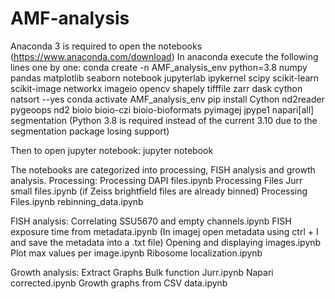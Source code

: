 # AMF-analysis
Anaconda 3 is required to open the notebooks (https://www.anaconda.com/download)
In anaconda execute the following lines one by one:
conda create -n AMF_analysis_env python=3.8 numpy pandas matplotlib seaborn notebook jupyterlab ipykernel scipy scikit-learn scikit-image networkx imageio opencv shapely tifffile zarr dask cython natsort --yes
conda activate AMF_analysis_env
pip install Cython nd2reader pygeoops nd2 bioio bioio-czi bioio-bioformats pyimagej jpype1 napari[all] segmentation
(Python 3.8 is required instead of the current 3.10 due to the segmentation package losing support)

Then to open jupyter notebook: jupyter notebook

The notebooks are categorized into processing, FISH analysis and growth analysis. 
Processing:
Processing DAPI files.ipynb
Processing Files Jurr small files.ipynb (if Zeiss brightfield files are already binned)
Processing Files.ipynb
rebinning_data.ipynb

FISH analysis:
Correlating SSU5670 and empty channels.ipynb
FISH exposure time from metadata.ipynb (In imagej open metadata using ctrl + I and save the metadata into a .txt file)
Opening and displaying images.ipynb
Plot max values per image.ipynb
Ribosome localization.ipynb

Growth analysis:
Extract Graphs Bulk function Jurr.ipynb
Napari corrected.ipynb
Growth graphs from CSV data.ipynb
